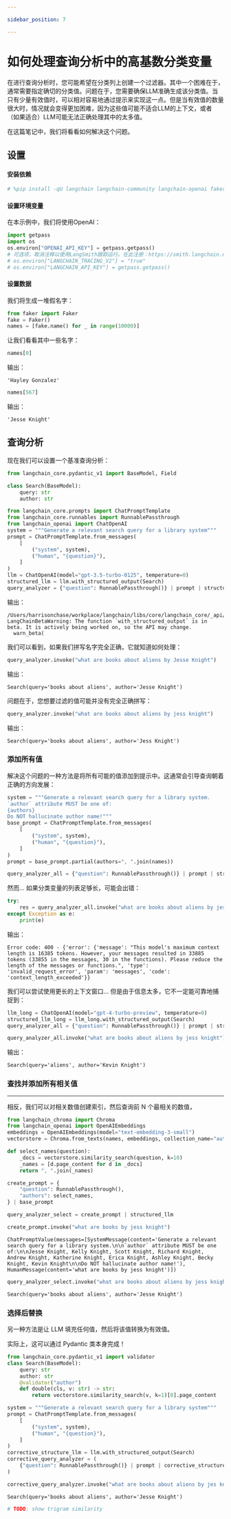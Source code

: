```yaml
---

sidebar_position: 7

---
```


# 如何处理查询分析中的高基数分类变量

在进行查询分析时，您可能希望在分类列上创建一个过滤器。其中一个困难在于，通常需要指定确切的分类值。问题在于，您需要确保LLM准确生成该分类值。当只有少量有效值时，可以相对容易地通过提示来实现这一点。但是当有效值的数量很大时，情况就会变得更加困难，因为这些值可能不适合LLM的上下文，或者（如果适合）LLM可能无法正确处理其中的太多值。

在这篇笔记中，我们将看看如何解决这个问题。

## 设置

#### 安装依赖

```python
# %pip install -qU langchain langchain-community langchain-openai faker langchain-chroma
```

#### 设置环境变量

在本示例中，我们将使用OpenAI：

```python
import getpass
import os
os.environ["OPENAI_API_KEY"] = getpass.getpass()
# 可选项，取消注释以使用LangSmith跟踪运行。在此注册：https://smith.langchain.com。
# os.environ["LANGCHAIN_TRACING_V2"] = "true"
# os.environ["LANGCHAIN_API_KEY"] = getpass.getpass()
```

#### 设置数据

我们将生成一堆假名字：

```python
from faker import Faker
fake = Faker()
names = [fake.name() for _ in range(10000)]
```

让我们看看其中一些名字：

```python
names[0]
```

输出：

```
'Hayley Gonzalez'
```

```python
names[567]
```

输出：

```
'Jesse Knight'
```

## 查询分析

现在我们可以设置一个基准查询分析：

```python
from langchain_core.pydantic_v1 import BaseModel, Field
```

```python
class Search(BaseModel):
    query: str
    author: str
```

```python
from langchain_core.prompts import ChatPromptTemplate
from langchain_core.runnables import RunnablePassthrough
from langchain_openai import ChatOpenAI
system = """Generate a relevant search query for a library system"""
prompt = ChatPromptTemplate.from_messages(
    [
        ("system", system),
        ("human", "{question}"),
    ]
)
llm = ChatOpenAI(model="gpt-3.5-turbo-0125", temperature=0)
structured_llm = llm.with_structured_output(Search)
query_analyzer = {"question": RunnablePassthrough()} | prompt | structured_llm
```

输出：

```
/Users/harrisonchase/workplace/langchain/libs/core/langchain_core/_api/beta_decorator.py:86: LangChainBetaWarning: The function `with_structured_output` is in beta. It is actively being worked on, so the API may change.
  warn_beta(
```

我们可以看到，如果我们拼写名字完全正确，它就知道如何处理：

```python
query_analyzer.invoke("what are books about aliens by Jesse Knight")
```

输出：

```
Search(query='books about aliens', author='Jesse Knight')
```

问题在于，您想要过滤的值可能并没有完全正确拼写：

```python
query_analyzer.invoke("what are books about aliens by jess knight")
```

输出：

```
Search(query='books about aliens', author='Jess Knight')
```

### 添加所有值

解决这个问题的一种方法是将所有可能的值添加到提示中。这通常会引导查询朝着正确的方向发展：

```python
system = """Generate a relevant search query for a library system.
`author` attribute MUST be one of:
{authors}
Do NOT hallucinate author name!"""
base_prompt = ChatPromptTemplate.from_messages(
    [
        ("system", system),
        ("human", "{question}"),
    ]
)
prompt = base_prompt.partial(authors=", ".join(names))
```

```python
query_analyzer_all = {"question": RunnablePassthrough()} | prompt | structured_llm
```

然而... 如果分类变量的列表足够长，可能会出错：

```python
try:
    res = query_analyzer_all.invoke("what are books about aliens by jess knight")
except Exception as e:
    print(e)
```

输出：

```
Error code: 400 - {'error': {'message': "This model's maximum context length is 16385 tokens. However, your messages resulted in 33885 tokens (33855 in the messages, 30 in the functions). Please reduce the length of the messages or functions.", 'type': 'invalid_request_error', 'param': 'messages', 'code': 'context_length_exceeded'}}
```

我们可以尝试使用更长的上下文窗口... 但是由于信息太多，它不一定能可靠地捕捉到：

```python
llm_long = ChatOpenAI(model="gpt-4-turbo-preview", temperature=0)
structured_llm_long = llm_long.with_structured_output(Search)
query_analyzer_all = {"question": RunnablePassthrough()} | prompt | structured_llm_long
```

```python
query_analyzer_all.invoke("what are books about aliens by jess knight")
```

输出：

```
Search(query='aliens', author='Kevin Knight')
```

### 查找并添加所有相关值

---

相反，我们可以对相关数值创建索引，然后查询前 N 个最相关的数值，

```python
from langchain_chroma import Chroma
from langchain_openai import OpenAIEmbeddings
embeddings = OpenAIEmbeddings(model="text-embedding-3-small")
vectorstore = Chroma.from_texts(names, embeddings, collection_name="author_names")
```

```python
def select_names(question):
    _docs = vectorstore.similarity_search(question, k=10)
    _names = [d.page_content for d in _docs]
    return ", ".join(_names)
```

```python
create_prompt = {
    "question": RunnablePassthrough(),
    "authors": select_names,
} | base_prompt
```

```python
query_analyzer_select = create_prompt | structured_llm
```

```python
create_prompt.invoke("what are books by jess knight")
```

```output
ChatPromptValue(messages=[SystemMessage(content='Generate a relevant search query for a library system.\n\n`author` attribute MUST be one of:\n\nJesse Knight, Kelly Knight, Scott Knight, Richard Knight, Andrew Knight, Katherine Knight, Erica Knight, Ashley Knight, Becky Knight, Kevin Knight\n\nDo NOT hallucinate author name!'), HumanMessage(content='what are books by jess knight')])
```

```python
query_analyzer_select.invoke("what are books about aliens by jess knight")
```

```output
Search(query='books about aliens', author='Jesse Knight')
```

### 选择后替换

另一种方法是让 LLM 填充任何值，然后将该值转换为有效值。

实际上，这可以通过 Pydantic 类本身完成！

```python
from langchain_core.pydantic_v1 import validator
class Search(BaseModel):
    query: str
    author: str
    @validator("author")
    def double(cls, v: str) -> str:
        return vectorstore.similarity_search(v, k=1)[0].page_content
```

```python
system = """Generate a relevant search query for a library system"""
prompt = ChatPromptTemplate.from_messages(
    [
        ("system", system),
        ("human", "{question}"),
    ]
)
corrective_structure_llm = llm.with_structured_output(Search)
corrective_query_analyzer = (
    {"question": RunnablePassthrough()} | prompt | corrective_structure_llm
)
```

```python
corrective_query_analyzer.invoke("what are books about aliens by jes knight")
```

```output
Search(query='books about aliens', author='Jesse Knight')
```

```python
# TODO: show trigram similarity
```
